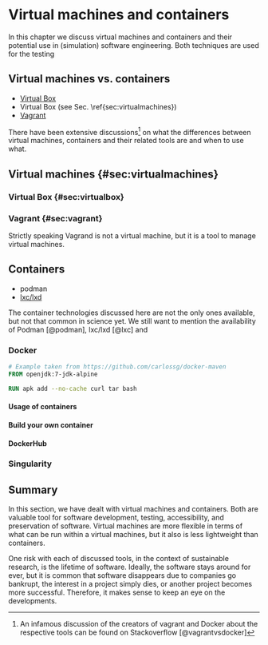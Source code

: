 # Virtual machines and containers

In this chapter we discuss virtual machines and containers and their potential use in (simulation) software engineering. Both techniques are used for the testing

## Virtual machines vs. containers

- [Virtual Box](https://www.virtualbox.org/)
- Virtual Box (see Sec. \ref{sec:virtualmachines})
- [Vagrant](https://www.vagrantup.com/)

There have been extensive discussions[^1] on what the differences between virtual machines, containers and their related tools are and when to use what.

[^1]: An infamous discussion of the creators of vagrant and Docker about the respective tools can be found on Stackoverflow [@vagrantvsdocker]

## Virtual machines  {#sec:virtualmachines}

### Virtual Box  {#sec:virtualbox}

### Vagrant  {#sec:vagrant}

Strictly speaking Vagrand is not a virtual machine, but it is a tool to manage virtual machines.
## Containers

- podman
- [lxc/lxd](https://linuxcontainers.org/)


The container technologies discussed here are not the only ones available, but not that common in science yet. We still want to mention the availability of Podman [@podman], lxc/lxd [@lxc] and

### Docker


```Dockerfile
# Example taken from https://github.com/carlossg/docker-maven
FROM openjdk:7-jdk-alpine

RUN apk add --no-cache curl tar bash
```
#### Usage of containers

#### Build your own container

#### DockerHub

### Singularity


## Summary

In this section, we have dealt with virtual machines and containers. Both are valuable tool for software development, testing, accessibility, and preservation of software. Virtual machines are more flexible in terms of what can be run within a virtual machines, but it also is less lightweight than containers.

One risk with each of discussed tools, in the context of sustainable research, is the lifetime of software. Ideally, the software stays around for ever, but it is common that software disappears due to companies go bankrupt, the interest in a project simply dies, or another project becomes more successful. Therefore, it makes sense to keep an eye on the developments.